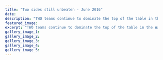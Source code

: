 ```yaml
---
title: "Two sides still unbeaten - June 2016"
date: 
description: "TWO teams continue to dominate the top of the table in the Wanganui Premier One netball championship after the fourth round on Monday night. Phillips Electrical WHS & Wanganui Car Centre Kaierau ..."
featured_image: 
excerpt: "TWO teams continue to dominate the top of the table in the Wanganui Premier One netball championship after the fourth round on Monday night. Phillips Electrical Whanganui High School and Wanganui Car Centre Kaierau are tied on 12 points and remain the only unbeaten sides in the eight-team competition."
gallery_image_1: 
gallery_image_2: 
gallery_image_3: 
gallery_image_4: 
gallery_image_5: 
---
```

